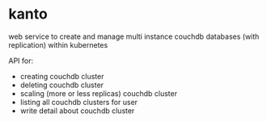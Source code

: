 # kanto
web service to create and manage multi instance couchdb databases (with replication) within kubernetes


API for: 
 * creating couchdb cluster
 * deleting couchdb cluster
 * scaling (more or less replicas) couchdb cluster
 * listing all couchdb clusters for user
 * write detail about couchdb cluster

